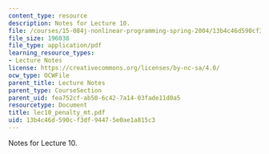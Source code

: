 ```yaml
---
content_type: resource
description: Notes for Lecture 10.
file: /courses/15-084j-nonlinear-programming-spring-2004/13b4c46d590cf3df94475e0ae1a815c3_lec10_penalty_mt.pdf
file_size: 196038
file_type: application/pdf
learning_resource_types:
- Lecture Notes
license: https://creativecommons.org/licenses/by-nc-sa/4.0/
ocw_type: OCWFile
parent_title: Lecture Notes
parent_type: CourseSection
parent_uid: fea752cf-ab50-6c42-7a14-03fade11d0a5
resourcetype: Document
title: lec10_penalty_mt.pdf
uid: 13b4c46d-590c-f3df-9447-5e0ae1a815c3
---
```

Notes for Lecture 10.